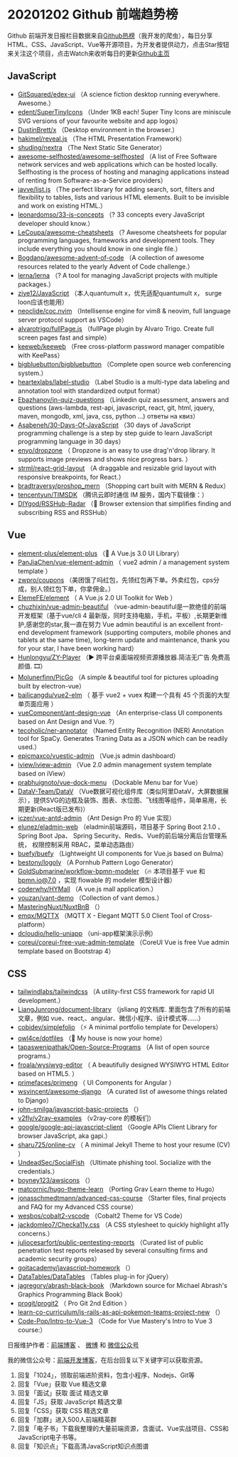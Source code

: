 # 20201202 Github 前端趋势榜

Github 前端开发日报栏目数据来自[Github热榜](http://news.caibaojian.com.cn/)（我开发的爬虫），每日分享HTML、CSS、JavaScript、Vue等开源项目，为开发者提供动力，点击Star按钮来关注这个项目，点击Watch来收听每日的更新[Github主页](https://github.com/kujian/githubTrending)
## JavaScript

* [GitSquared/edex-ui](https://github.com/GitSquared/edex-ui) （A science fiction desktop running everywhere. Awesome.）
* [edent/SuperTinyIcons](https://github.com/edent/SuperTinyIcons) （Under 1KB each! Super Tiny Icons are miniscule SVG versions of your favourite website and app logos）
* [DustinBrett/x](https://github.com/DustinBrett/x) （Desktop environment in the browser.）
* [hakimel/reveal.js](https://github.com/hakimel/reveal.js) （The HTML Presentation Framework）
* [shuding/nextra](https://github.com/shuding/nextra) （The Next Static Site Generator）
* [awesome-selfhosted/awesome-selfhosted](https://github.com/awesome-selfhosted/awesome-selfhosted) （A list of Free Software network services and web applications which can be hosted locally. Selfhosting is the process of hosting and managing applications instead of renting from Software-as-a-Service providers）
* [javve/list.js](https://github.com/javve/list.js) （The perfect library for adding search, sort, filters and flexibility to tables, lists and various HTML elements. Built to be invisible and work on existing HTML.）
* [leonardomso/33-js-concepts](https://github.com/leonardomso/33-js-concepts) （? 33 concepts every JavaScript developer should know.）
* [LeCoupa/awesome-cheatsheets](https://github.com/LeCoupa/awesome-cheatsheets) （? Awesome cheatsheets for popular programming languages, frameworks and development tools. They include everything you should know in one single file.）
* [Bogdanp/awesome-advent-of-code](https://github.com/Bogdanp/awesome-advent-of-code) （A collection of awesome resources related to the yearly Advent of Code challenge.）
* [lerna/lerna](https://github.com/lerna/lerna) （? A tool for managing JavaScript projects with multiple packages.）
* [ziye12/JavaScript](https://github.com/ziye12/JavaScript) （本人quantumult x，优先适配quantumult x， surge loon应该也能用）
* [neoclide/coc.nvim](https://github.com/neoclide/coc.nvim) （Intellisense engine for vim8 &amp; neovim, full language server protocol support as VSCode）
* [alvarotrigo/fullPage.js](https://github.com/alvarotrigo/fullPage.js) （fullPage plugin by Alvaro Trigo. Create full screen pages fast and simple）
* [keeweb/keeweb](https://github.com/keeweb/keeweb) （Free cross-platform password manager compatible with KeePass）
* [bigbluebutton/bigbluebutton](https://github.com/bigbluebutton/bigbluebutton) （Complete open source web conferencing system.）
* [heartexlabs/label-studio](https://github.com/heartexlabs/label-studio) （Label Studio is a multi-type data labeling and annotation tool with standardized output format）
* [Ebazhanov/in-quiz-questions](https://github.com/Ebazhanov/in-quiz-questions) （Linkedin quiz assessment, answers and questions (aws-lambda, rest-api, javascript, react, git, html, jquery, maven, mongodb, xml, java, css, python ...) ответы на квиз）
* [Asabeneh/30-Days-Of-JavaScript](https://github.com/Asabeneh/30-Days-Of-JavaScript) （30 days of JavaScript programming challenge is a step by step guide to learn JavaScript programming language in 30 days）
* [enyo/dropzone](https://github.com/enyo/dropzone) （
        Dropzone is an easy to use drag'n'drop library. It supports image previews and shows nice progress bars.
      ）
* [strml/react-grid-layout](https://github.com/strml/react-grid-layout) （A draggable and resizable grid layout with responsive breakpoints, for React.）
* [bradtraversy/proshop_mern](https://github.com/bradtraversy/proshop_mern) （Shopping cart built with MERN &amp; Redux）
* [tencentyun/TIMSDK](https://github.com/tencentyun/TIMSDK) （腾讯云即时通信 IM 服务，国内下载镜像：）
* [DIYgod/RSSHub-Radar](https://github.com/DIYgod/RSSHub-Radar) （&#x1f370; Browser extension that simplifies finding and subscribing RSS and RSSHub）

## Vue

* [element-plus/element-plus](https://github.com/element-plus/element-plus) （&#x1f389; A Vue.js 3.0 UI Library）
* [PanJiaChen/vue-element-admin](https://github.com/PanJiaChen/vue-element-admin) （
        vue2 admin / a management system template
      ）
* [zwpro/coupons](https://github.com/zwpro/coupons) （美团饿了吗红包，先领红包再下单。外卖红包，cps分成，别人领红包下单，你拿佣金。）
* [ElemeFE/element](https://github.com/ElemeFE/element) （
        A Vue.js 2.0 UI Toolkit for Web
      ）
* [chuzhixin/vue-admin-beautiful](https://github.com/chuzhixin/vue-admin-beautiful) （vue-admin-beautiful是一款绝佳的前端开发框架（基于vue/cli 4 最新版，同时支持电脑，手机，平板）,长期更新维护,感谢您的star,我一直在努力 Vue admin beautiful is an excellent front-end development framework (supporting computers, mobile phones and tablets at the same time), long-term update and maintenance, thank you for your star, I have been working hard）
* [Hunlongyu/ZY-Player](https://github.com/Hunlongyu/ZY-Player) （▶️ 跨平台桌面端视频资源播放器.简洁无广告.免费高颜值. &#x1f39e;）
* [Molunerfinn/PicGo](https://github.com/Molunerfinn/PicGo) （A simple &amp; beautiful tool for pictures uploading built by electron-vue）
* [bailicangdu/vue2-elm](https://github.com/bailicangdu/vue2-elm) （
        基于 vue2 + vuex 构建一个具有 45 个页面的大型单页面应用
      ）
* [vueComponent/ant-design-vue](https://github.com/vueComponent/ant-design-vue) （An enterprise-class UI components based on Ant Design and Vue. ?）
* [tecoholic/ner-annotator](https://github.com/tecoholic/ner-annotator) （Named Entity Recognition (NER) Annotation tool for SpaCy. Generates Traning Data as a JSON which can be readily used.）
* [epicmaxco/vuestic-admin](https://github.com/epicmaxco/vuestic-admin) （Vue.js admin dashboard）
* [iview/iview-admin](https://github.com/iview/iview-admin) （Vue 2.0 admin management system template based on iView）
* [prabhuignoto/vue-dock-menu](https://github.com/prabhuignoto/vue-dock-menu) （Dockable Menu bar for Vue）
* [DataV-Team/DataV](https://github.com/DataV-Team/DataV) （Vue数据可视化组件库（类似阿里DataV，大屏数据展示），提供SVG的边框及装饰、图表、水位图、飞线图等组件，简单易用，长期更新(React版已发布)）
* [iczer/vue-antd-admin](https://github.com/iczer/vue-antd-admin) （Ant Design Pro 的 Vue 实现）
* [elunez/eladmin-web](https://github.com/elunez/eladmin-web) （eladmin前端源码，项目基于 Spring Boot 2.1.0 、 Spring Boot Jpa、 Spring Security、Redis、Vue的前后端分离后台管理系统， 权限控制采用 RBAC，菜单动态路由）
* [buefy/buefy](https://github.com/buefy/buefy) （Lightweight UI components for Vue.js based on Bulma）
* [bestony/logoly](https://github.com/bestony/logoly) （A Pornhub Pattern Logo Generator）
* [GoldSubmarine/workflow-bpmn-modeler](https://github.com/GoldSubmarine/workflow-bpmn-modeler) （&#x1f525; 本项目基于 vue 和 bpmn.io@7.0 ，实现 flowable 的 modeler 模型设计器）
* [coderwhy/HYMall](https://github.com/coderwhy/HYMall) （A vue.js mall application.）
* [youzan/vant-demo](https://github.com/youzan/vant-demo) （Collection of vant demos.）
* [MasteringNuxt/NuxtBnB](https://github.com/MasteringNuxt/NuxtBnB) （）
* [emqx/MQTTX](https://github.com/emqx/MQTTX) （MQTT X - Elegant MQTT 5.0 Client Tool of Cross-platform）
* [dcloudio/hello-uniapp](https://github.com/dcloudio/hello-uniapp) （uni-app框架演示示例）
* [coreui/coreui-free-vue-admin-template](https://github.com/coreui/coreui-free-vue-admin-template) （CoreUI Vue is free Vue admin template based on Bootstrap 4）

## CSS

* [tailwindlabs/tailwindcss](https://github.com/tailwindlabs/tailwindcss) （A utility-first CSS framework for rapid UI development.）
* [LiangJunrong/document-library](https://github.com/LiangJunrong/document-library) （jsliang 的文档库. 里面包含了所有的前端文章，例如 vue、react,、angular、微信小程序、设计模式等……）
* [cobidev/simplefolio](https://github.com/cobidev/simplefolio) （⚡️ A minimal portfolio template for Developers）
* [owl4ce/dotfiles](https://github.com/owl4ce/dotfiles) （&#x1f3e1; My house is now your home）
* [tapaswenipathak/Open-Source-Programs](https://github.com/tapaswenipathak/Open-Source-Programs) （A list of open source programs.）
* [froala/wysiwyg-editor](https://github.com/froala/wysiwyg-editor) （
        A beautifully designed WYSIWYG HTML Editor based on HTML5.
      ）
* [primefaces/primeng](https://github.com/primefaces/primeng) （
        UI Components for Angular
      ）
* [wsvincent/awesome-django](https://github.com/wsvincent/awesome-django) （A curated list of awesome things related to Django）
* [john-smilga/javascript-basic-projects](https://github.com/john-smilga/javascript-basic-projects) （）
* [v2fly/v2ray-examples](https://github.com/v2fly/v2ray-examples) （v2ray-core 的模板们）
* [google/google-api-javascript-client](https://github.com/google/google-api-javascript-client) （Google APIs Client Library for browser JavaScript, aka gapi.）
* [sharu725/online-cv](https://github.com/sharu725/online-cv) （
        A minimal Jekyll Theme to host your resume (CV)
      ）
* [UndeadSec/SocialFish](https://github.com/UndeadSec/SocialFish) （Ultimate phishing tool. Socialize with the credentials.）
* [boyney123/awsicons](https://github.com/boyney123/awsicons) （）
* [matcornic/hugo-theme-learn](https://github.com/matcornic/hugo-theme-learn) （Porting Grav Learn theme to Hugo）
* [jonasschmedtmann/advanced-css-course](https://github.com/jonasschmedtmann/advanced-css-course) （Starter files, final projects and FAQ for my Advanced CSS course）
* [wesbos/cobalt2-vscode](https://github.com/wesbos/cobalt2-vscode) （Cobalt2 Theme for VS Code）
* [jackdomleo7/Checka11y.css](https://github.com/jackdomleo7/Checka11y.css) （A CSS stylesheet to quickly highlight a11y concerns.）
* [juliocesarfort/public-pentesting-reports](https://github.com/juliocesarfort/public-pentesting-reports) （Curated list of public penetration test reports released by several consulting firms and academic security groups）
* [goitacademy/javascript-homework](https://github.com/goitacademy/javascript-homework) （）
* [DataTables/DataTables](https://github.com/DataTables/DataTables) （Tables plug-in for jQuery）
* [jagregory/abrash-black-book](https://github.com/jagregory/abrash-black-book) （Markdown source for Michael Abrash's Graphics Programming Black Book）
* [progit/progit2](https://github.com/progit/progit2) （
        Pro Git 2nd Edition
      ）
* [learn-co-curriculum/js-rails-as-api-pokemon-teams-project-new](https://github.com/learn-co-curriculum/js-rails-as-api-pokemon-teams-project-new) （）
* [Code-Pop/Intro-to-Vue-3](https://github.com/Code-Pop/Intro-to-Vue-3) （Code for Vue Mastery's Intro to Vue 3 course:）


日报维护作者：[前端博客](http://caibaojian.com.cn/) 、 [微博](http://weibo.com/kujian) 和 [微信公众号](https://open.weixin.qq.com/qr/code?username=caibaojian_com)

我的微信公众号：[前端开发博客](https://open.weixin.qq.com/qr/code?username=caibaojian_com)，在后台回复以下关键字可以获取资源。

1. 回复「1024」，领取前端进阶资料，包含小程序、Nodejs、Git等
2. 回复「Vue」获取 Vue 精选文章
3. 回复「面试」获取 面试 精选文章
4. 回复「JS」获取 JavaScript 精选文章
5. 回复「CSS」获取 CSS 精选文章
6. 回复「加群」进入500人前端精英群
7. 回复「电子书」下载我整理的大量前端资源，含面试、Vue实战项目、CSS和JavaScript电子书等。
8. 回复「知识点」下载高清JavaScript知识点图谱